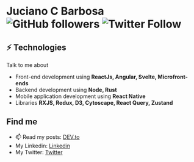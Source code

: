 # Juciano C Barbosa ![GitHub followers](https://img.shields.io/github/followers/jucian0?style=social) ![Twitter Follow](https://img.shields.io/twitter/follow/juciano_barbosa?label=Juciano&style=social)

## ⚡ Technologies
Talk to me about
- Front-end development using **ReactJs, Angular, Svelte, Microfront-ends**
- Backend development using **Node, Rust**
- Mobile application development using **React Native**
- Libraries **RXJS, Redux, D3, Cytoscape, React Query, Zustand**

## Find me
- 📫 Read my posts: [DEV.to](https://dev.to/jucian0)
- My Linkedin: [Linkedin](https://www.linkedin.com/in/juciano-c-barbosa/)
- My Twitter: [Twitter](https://twitter.com/juciano_barbosa)
